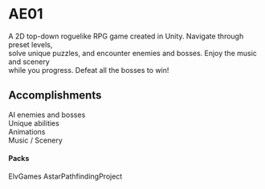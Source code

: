 # AE01
A 2D top-down roguelike RPG game created in Unity. Navigate through preset levels,  <br />
solve unique puzzles, and encounter enemies and bosses. Enjoy the music and scenery  <br />
while you progress. Defeat all the bosses to win!

## Accomplishments
AI enemies and bosses <br />
Unique abilities <br />
Animations <br />
Music / Scenery <br />

#### Packs
ElvGames
AstarPathfindingProject
